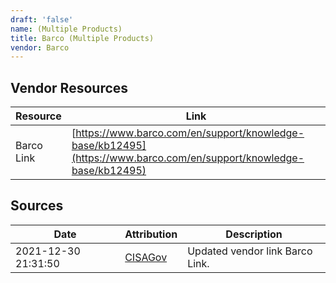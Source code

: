 ```yaml
---
draft: 'false'
name: (Multiple Products)
title: Barco (Multiple Products)
vendor: Barco
---
```


## Vendor Resources
| Resource | Link |
| --- | --- |
| Barco Link | [https://www.barco.com/en/support/knowledge-base/kb12495](https://www.barco.com/en/support/knowledge-base/kb12495) |



## Sources
| Date | Attribution | Description |
| --- | --- | --- |
| 2021-12-30 21:31:50 | [CISAGov](https://raw.githubusercontent.com/cisagov/log4j-affected-db/develop/README.md) | Updated vendor link Barco Link.  |
